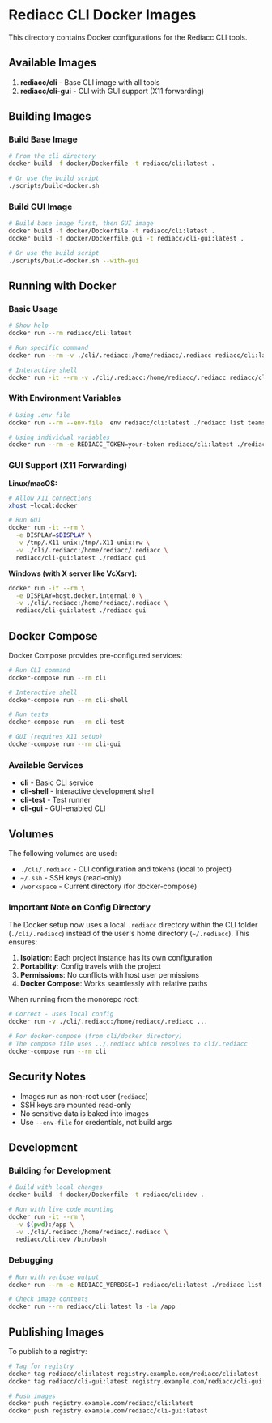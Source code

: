 # Rediacc CLI Docker Images

This directory contains Docker configurations for the Rediacc CLI tools.

## Available Images

1. **rediacc/cli** - Base CLI image with all tools
2. **rediacc/cli-gui** - CLI with GUI support (X11 forwarding)

## Building Images

### Build Base Image
```bash
# From the cli directory
docker build -f docker/Dockerfile -t rediacc/cli:latest .

# Or use the build script
./scripts/build-docker.sh
```

### Build GUI Image
```bash
# Build base image first, then GUI image
docker build -f docker/Dockerfile -t rediacc/cli:latest .
docker build -f docker/Dockerfile.gui -t rediacc/cli-gui:latest .

# Or use the build script
./scripts/build-docker.sh --with-gui
```

## Running with Docker

### Basic Usage
```bash
# Show help
docker run --rm rediacc/cli:latest

# Run specific command
docker run --rm -v ./cli/.rediacc:/home/rediacc/.rediacc rediacc/cli:latest ./rediacc list teams

# Interactive shell
docker run -it --rm -v ./cli/.rediacc:/home/rediacc/.rediacc rediacc/cli:latest /bin/bash
```

### With Environment Variables
```bash
# Using .env file
docker run --rm --env-file .env rediacc/cli:latest ./rediacc list teams

# Using individual variables
docker run --rm -e REDIACC_TOKEN=your-token rediacc/cli:latest ./rediacc list teams
```

### GUI Support (X11 Forwarding)

**Linux/macOS:**
```bash
# Allow X11 connections
xhost +local:docker

# Run GUI
docker run -it --rm \
  -e DISPLAY=$DISPLAY \
  -v /tmp/.X11-unix:/tmp/.X11-unix:rw \
  -v ./cli/.rediacc:/home/rediacc/.rediacc \
  rediacc/cli-gui:latest ./rediacc gui
```

**Windows (with X server like VcXsrv):**
```bash
docker run -it --rm \
  -e DISPLAY=host.docker.internal:0 \
  -v ./cli/.rediacc:/home/rediacc/.rediacc \
  rediacc/cli-gui:latest ./rediacc gui
```

## Docker Compose

Docker Compose provides pre-configured services:

```bash
# Run CLI command
docker-compose run --rm cli

# Interactive shell
docker-compose run --rm cli-shell

# Run tests
docker-compose run --rm cli-test

# GUI (requires X11 setup)
docker-compose run --rm cli-gui
```

### Available Services

- **cli** - Basic CLI service
- **cli-shell** - Interactive development shell
- **cli-test** - Test runner
- **cli-gui** - GUI-enabled CLI

## Volumes

The following volumes are used:

- `./cli/.rediacc` - CLI configuration and tokens (local to project)
- `~/.ssh` - SSH keys (read-only)
- `/workspace` - Current directory (for docker-compose)

### Important Note on Config Directory

The Docker setup now uses a local `.rediacc` directory within the CLI folder (`./cli/.rediacc`) instead of the user's home directory (`~/.rediacc`). This ensures:

1. **Isolation**: Each project instance has its own configuration
2. **Portability**: Config travels with the project
3. **Permissions**: No conflicts with host user permissions
4. **Docker Compose**: Works seamlessly with relative paths

When running from the monorepo root:
```bash
# Correct - uses local config
docker run -v ./cli/.rediacc:/home/rediacc/.rediacc ...

# For docker-compose (from cli/docker directory)
# The compose file uses ../.rediacc which resolves to cli/.rediacc
docker-compose run --rm cli
```

## Security Notes

- Images run as non-root user (`rediacc`)
- SSH keys are mounted read-only
- No sensitive data is baked into images
- Use `--env-file` for credentials, not build args

## Development

### Building for Development
```bash
# Build with local changes
docker build -f docker/Dockerfile -t rediacc/cli:dev .

# Run with live code mounting
docker run -it --rm \
  -v $(pwd):/app \
  -v ./cli/.rediacc:/home/rediacc/.rediacc \
  rediacc/cli:dev /bin/bash
```

### Debugging
```bash
# Run with verbose output
docker run --rm -e REDIACC_VERBOSE=1 rediacc/cli:latest ./rediacc list teams

# Check image contents
docker run --rm rediacc/cli:latest ls -la /app
```

## Publishing Images

To publish to a registry:

```bash
# Tag for registry
docker tag rediacc/cli:latest registry.example.com/rediacc/cli:latest
docker tag rediacc/cli-gui:latest registry.example.com/rediacc/cli-gui:latest

# Push images
docker push registry.example.com/rediacc/cli:latest
docker push registry.example.com/rediacc/cli-gui:latest
```